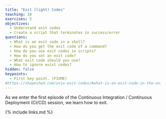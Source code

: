 ```yaml
---
title: "Exit (light) Codes"
teaching: 10
exercises: 5
objectives:
  - Understand exit codes
  - Create a script that terminates in success/error
questions:
  - What is an exit code in a shell?
  - How do you get the exit code of a command?
  - How do you use exit codes in scripts?
  - How do you set an exit code?
  - What exit code should you use?
  - How to ignore exist codes?
hidden: false
keypoints:
  - First key point. (FIXME)
#https://shapeshed.com/unix-exit-codes/#what-is-an-exit-code-in-the-unix-or-linux-shell
---
```


As we enter the first episode of the Continuous Integration / Continuous Deployment (CI/CD) session, we learn how to exit.

{% include links.md %}
